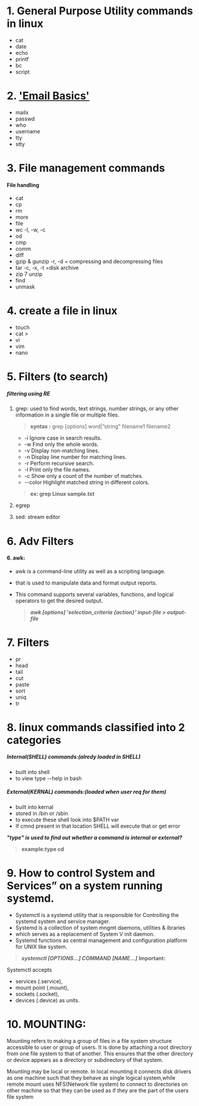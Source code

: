 # 1. General Purpose Utility commands in linux
- cat
- date
- echo
- printf
- bc
- script
 
# 2. ['Email Basics'](#Email) 
- mailx
- passwd
- who
- username
- tty
- stty

# 3. File management commands 
#### File handling
- cat
- cp
- rm
- more
- file
- wc -l, -w, -c
- od
- cmp
- comm
- diff
- gzip & gunzip -r, -d = compressing and decompressing files
- tar -c, -x, -t =disk archive
- zip 7 unzip
- find
- unmask

# 4. create a file in linux
- touch
- cat >
- vi
- vim
- nano

 # 5. Filters (to search)
 ##### filtering using RE
 1. grep: used to find words, text strings, number strings, or any other information in a single file or multiple files. 

   
    > **syntax :**  grep [options] word|”string” filename1 filename2 
   
    - -i	Ignore case in search results.
    - -w	Find only the whole words.
    - -v	Display non-matching lines.
    - -n	Display line number for matching lines.
    - -r	Perform recursive search.
    - -l	Print only the file names.
    - -c	Show only a count of the number of matches.
    - --color	Highlight matched string in different colors.

    > **ex: grep Linux sample.txt**

  2. egrep
  3. sed: stream editor 

# 6. Adv Filters

#### 6. awk: 
  - awk is a command-line utility as well as a scripting language.
  - that is used to manipulate data and format output reports.
  - This command supports several variables, functions, and logical operators to get the desired output.

    
    >  ***awk [options] 'selection_criteria {action}' input-file > output-file***
    

# 7. Filters
- pr
- head
- tail
- cut
- paste
- sort
- uniq
- tr

# 8. linux commands classified into 2 categories

##### Internal(SHELL) commands:(alredy loaded in SHELL)
- built into shell
- to view type --help in bash
##### External(KERNAL) commands:(loaded when user req for them)
- built into kernal 
- stored in /bin or /sbin 
- to execute these shell look into $PATH var 
- If cmnd present in that location SHELL will execute that or get error


***"type" is used to find out whether a command is internal or external?***
> **example:type cd**


# 9. How to control System and Services” on a system running systemd. 	

- Systemctl is a systemd utility that is responsible for Controlling the systemd system and service manager.
- Systemd is a collection of system mngmt daemons, utilities & ibraries 
- which serves as a replacement of System V init daemon. 
- Systemd functions as central management and configuration platform for UNIX like system.

> ***systemctl [OPTIONS...] COMMAND [NAME...]***
**Important:** 

Systemctl accepts 
- services (.service), 
- mount point (.mount), 
- sockets (.socket),
- devices (.device) as units.


# 10. MOUNTING:
Mounting refers to making a group of files in a file system structure accessible to user or group of users. 
It is done by attaching a root directory from one file system to that of another. 
This ensures that the other directory or device appears as a directory or subdirectory of that system.

Mounting may be local or remote. 
In local mounting it connects disk drivers as one machine such that they behave as single logical system,while remote mount uses NFS(Network file system) to connect to directories on other machine so that they can be used as if they are the part of the users file system




 


